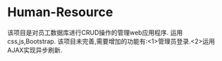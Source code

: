 # Human-Resource
该项目是对员工数据库进行CRUD操作的管理web应用程序. 运用css,js,Bootstrap. 该项目未完善,需要增加的功能有:<1>管理员登录.<2>运用AJAX实现异步刷新.
